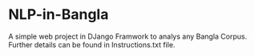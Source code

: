 # NLP-in-Bangla
A simple web project in DJango Framwork to analys any Bangla Corpus.
Further details can be found in Instructions.txt file.
